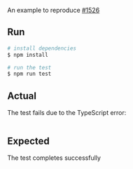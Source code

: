 An example to reproduce [#1526](https://github.com/vuejs/vue-test-utils/issues/1526)

## Run

``` bash
# install dependencies
$ npm install

# run the test
$ npm run test
```

## Actual
The test fails due to the TypeScript error:
```
```

## Expected
The test completes successfully